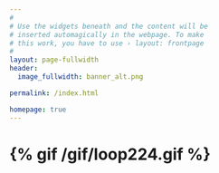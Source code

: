 ```yaml
---
#
# Use the widgets beneath and the content will be
# inserted automagically in the webpage. To make
# this work, you have to use › layout: frontpage
#
layout: page-fullwidth
header:
  image_fullwidth: banner_alt.png

permalink: /index.html

homepage: true
---
```

{% gif /gif/loop224.gif %}
=======

